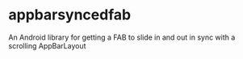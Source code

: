 # appbarsyncedfab
An Android library for getting a FAB to slide in and out in sync with a scrolling AppBarLayout
